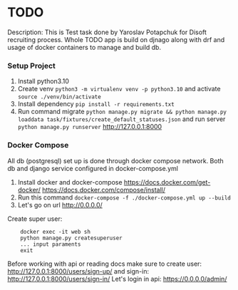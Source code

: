 # **TODO**
Description:
This is Test task done by Yaroslav Potapchuk for Disoft recruiting process.
Whole TODO app is build on djnago along with drf and usage of docker containers to manage and build db.
### Setup Project
1. Install python3.10
2. Create venv `python3 -m virtualenv venv -p python3.10` and activate `source ./venv/bin/activate`
3. Install dependency `pip install -r requirements.txt`
4. Run command migrate `python manage.py migrate && python manage.py loaddata task/fixtures/create_default_statuses.json` and run server `python manage.py runserver` http://127.0.0.1:8000


### Docker Compose 
All db (postgresql) set up is done through docker compose network.
Both db and django service configured in docker-compose.yml
1. Install docker and docker-compose https://docs.docker.com/get-docker/ https://docs.docker.com/compose/install/
2. Run this command `docker-compose -f ./docker-compose.yml up --build`
3. Let's go on url http://0.0.0.0/

Create super user: 
```
    docker exec -it web sh
    python manage.py createsuperuser
    ... input paraments
    exit
```
Before working with api or reading docs make sure to create user: http://127.0.0.1:8000/users/sign-up/
and sign-in: http://127.0.0.1:8000/users/sign-in/
Let's login in api: https://0.0.0.0/admin/